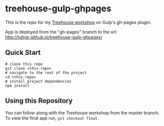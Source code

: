 # treehouse-gulp-ghpages
This is the repo for my [Treehouse workshop](https://teamtreehouse.com/library/deploy-your-app-to-github-pages-with-gulp) on Gulp's gh-pages plugin.

App is deployed from the "gh-pages" branch to the url: http://hdngr.github.io/treehouse-gulp-ghpages/

## Quick Start
```
# clone this repo
git clone <this-repo>
# navigate to the root of the project
cd <this-repo>
# install project dependencies
npm install
```

## Using this Repository
You can follow along with the Treehouse workshop from the master branch.  To view the final app run, `git checkout final`.
